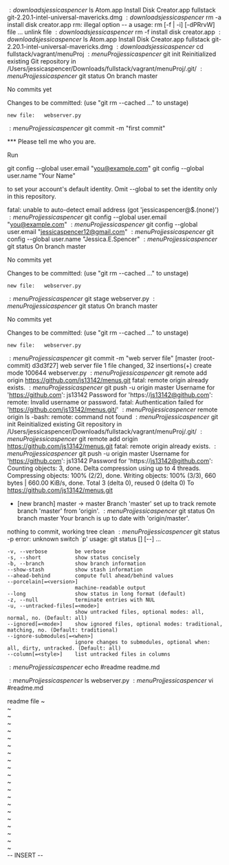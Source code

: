 $:downloads jessicaspencer$ ls
Atom.app
Install Disk Creator.app
fullstack
git-2.20.1-intel-universal-mavericks.dmg
$:downloads jessicaspencer$ rm -a install disk creator.app
rm: illegal option -- a
usage: rm [-f | -i] [-dPRrvW] file ...
       unlink file
$:downloads jessicaspencer$ rm -f install disk creator.app
$:downloads jessicaspencer$ ls
Atom.app
Install Disk Creator.app
fullstack
git-2.20.1-intel-universal-mavericks.dmg
$:downloads jessicaspencer$ cd fullstack/vagrant/menuProj
$:menuProj jessicaspencer$ git init
Reinitialized existing Git repository in /Users/jessicaspencer/Downloads/fullstack/vagrant/menuProj/.git/
$:menuProj jessicaspencer$ git status 
On branch master

No commits yet

Changes to be committed:
  (use "git rm --cached <file>..." to unstage)

	new file:   webserver.py

$:menuProj jessicaspencer$ git commit -m "first commit" 

*** Please tell me who you are.

Run

  git config --global user.email "you@example.com"
  git config --global user.name "Your Name"

to set your account's default identity.
Omit --global to set the identity only in this repository.

fatal: unable to auto-detect email address (got 'jessicaspencer@$.(none)')
$:menuProj jessicaspencer$   git config --global user.email "you@example.com"
$:menuProj jessicaspencer$ git config --global user.email "jessicaspencer12@gmail.com"
$:menuProj jessicaspencer$ git config --global user.name "Jessica.E.Spencer"
$:menuProj jessicaspencer$ git status 
On branch master

No commits yet

Changes to be committed:
  (use "git rm --cached <file>..." to unstage)

	new file:   webserver.py

$:menuProj jessicaspencer$ git stage webserver.py
$:menuProj jessicaspencer$ git status
On branch master

No commits yet

Changes to be committed:
  (use "git rm --cached <file>..." to unstage)

	new file:   webserver.py

$:menuProj jessicaspencer$ git commit -m "web server file"
[master (root-commit) d3d3f27] web server file
 1 file changed, 32 insertions(+)
 create mode 100644 webserver.py
$:menuProj jessicaspencer$ git remote add origin https://github.com/js13142/menus.git
fatal: remote origin already exists.
$:menuProj jessicaspencer$ git push -u origin master
Username for 'https://github.com': js13142
Password for 'https://js13142@github.com': 
remote: Invalid username or password.
fatal: Authentication failed for 'https://github.com/js13142/menus.git/'
$:menuProj jessicaspencer$ remote origin ls
-bash: remote: command not found
$:menuProj jessicaspencer$ git init 
Reinitialized existing Git repository in /Users/jessicaspencer/Downloads/fullstack/vagrant/menuProj/.git/
$:menuProj jessicaspencer$ git remote add origin https://github.com/js13142/menus.git
fatal: remote origin already exists.
$:menuProj jessicaspencer$ git push -u origin master
Username for 'https://github.com': js13142
Password for 'https://js13142@github.com': 
Counting objects: 3, done.
Delta compression using up to 4 threads.
Compressing objects: 100% (2/2), done.
Writing objects: 100% (3/3), 660 bytes | 660.00 KiB/s, done.
Total 3 (delta 0), reused 0 (delta 0)
To https://github.com/js13142/menus.git
 * [new branch]      master -> master
Branch 'master' set up to track remote branch 'master' from 'origin'.
$:menuProj jessicaspencer$ git status
On branch master
Your branch is up to date with 'origin/master'.

nothing to commit, working tree clean
$:menuProj jessicaspencer$ git status -p
error: unknown switch `p'
usage: git status [<options>] [--] <pathspec>...

    -v, --verbose         be verbose
    -s, --short           show status concisely
    -b, --branch          show branch information
    --show-stash          show stash information
    --ahead-behind        compute full ahead/behind values
    --porcelain[=<version>]
                          machine-readable output
    --long                show status in long format (default)
    -z, --null            terminate entries with NUL
    -u, --untracked-files[=<mode>]
                          show untracked files, optional modes: all, normal, no. (Default: all)
    --ignored[=<mode>]    show ignored files, optional modes: traditional, matching, no. (Default: traditional)
    --ignore-submodules[=<when>]
                          ignore changes to submodules, optional when: all, dirty, untracked. (Default: all)
    --column[=<style>]    list untracked files in columns

$:menuProj jessicaspencer$ echo #readme readme.md

$:menuProj jessicaspencer$ ls
webserver.py
$:menuProj jessicaspencer$ vi #readme.md


readme file 
~                                                                               
~                                                                               
~                                                                               
~                                                                               
~                                                                               
~                                                                               
~                                                                               
~                                                                               
~                                                                               
~                                                                               
~                                                                               
~                                                                               
~                                                                               
~                                                                               
~                                                                               
~                                                                               
~                                                                               
~                                                                               
~                                                                               
~                                                                               
~                                                                               
-- INSERT --
